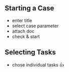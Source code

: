 ## Starting a Case
- enter title
- select case parameter
- attach doc
- check & start
## Selecting Tasks
- chose individual tasks 👍 
